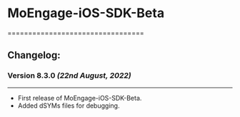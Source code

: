 # MoEngage-iOS-SDK-Beta
=================================

## Changelog:
### Version 8.3.0  *(22nd August, 2022)*
-------------------------------------------
* First release of MoEngage-iOS-SDK-Beta.
* Added dSYMs files for debugging.
